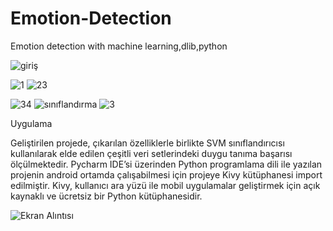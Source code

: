 # Emotion-Detection
Emotion detection with machine learning,dlib,python

![giriş](https://user-images.githubusercontent.com/45233307/141510496-f88454aa-7b66-481d-8b94-86b09e4c915a.PNG)

![1](https://user-images.githubusercontent.com/45233307/141510988-768a31fc-8bf4-44f2-a31c-93946b772eeb.PNG)
![23](https://user-images.githubusercontent.com/45233307/141511020-70fdccc7-a538-4135-850b-56bd66c9bf97.PNG)

![34](https://user-images.githubusercontent.com/45233307/141511064-51ec2315-c8ad-459e-9f42-f091c521eef4.PNG)
![sınıflandırma](https://user-images.githubusercontent.com/45233307/141509988-e9ad29ca-c379-4642-8c06-7f2118732eb8.PNG)
![3](https://user-images.githubusercontent.com/45233307/141510004-7a5b6fe8-bd75-461f-869a-c6d118954fd5.PNG)


Uygulama 

Geliştirilen projede, çıkarılan özelliklerle birlikte SVM sınıflandırıcısı kullanılarak elde edilen çeşitli veri setlerindeki duygu tanıma başarısı ölçülmektedir. Pycharm IDE’si üzerinden Python programlama dili ile yazılan projenin android ortamda çalışabilmesi için projeye Kivy kütüphanesi import edilmiştir. Kivy, kullanıcı ara yüzü ile mobil uygulamalar geliştirmek için açık kaynaklı ve ücretsiz bir Python kütüphanesidir.

![Ekran Alıntısı](https://user-images.githubusercontent.com/45233307/141510015-cafa5adc-d5a0-443f-a451-33148cbbe557.PNG)
